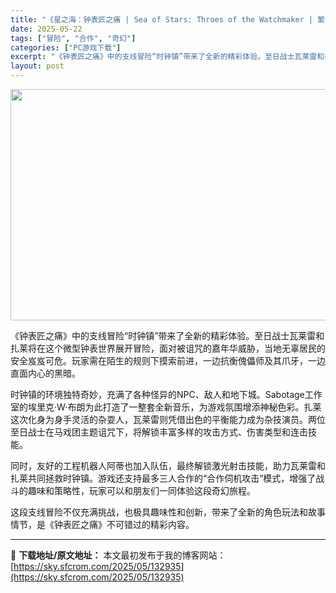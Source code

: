 ```yaml
---
title: "《星之海：钟表匠之痛 | Sea of Stars: Throes of the Watchmaker | 繁简中文》微型钟表世界奇幻冒险 | 合作模式解锁全新战斗体验"
date: 2025-05-22
tags: ["冒险", "合作", "奇幻"]
categories: ["PC游戏下载"]
excerpt: "《钟表匠之痛》中的支线冒险“时钟镇”带来了全新的精彩体验。至日战士瓦莱雷和扎莱将在这个微型钟表世界展开冒险，面对被诅咒的嘉年华威胁，当地无辜居民的安全岌岌可危。玩家需在陌生的规则下摸索前进，一边抗衡傀儡师及其爪牙，一边直面内心的黑暗。 时钟镇的环境独特奇妙，充满了各种怪异的NPC、敌人和地下城。Sa&hellip;"
layout: post
---
```


<img class="aligncenter size-full wp-image-132936" src="https://sky.sfcrom.com/wp-content/uploads/2025/05/2025052201124178.webp" alt="" width="660" height="370" />
<p data-start="0" data-end="117">《钟表匠之痛》中的支线冒险“时钟镇”带来了全新的精彩体验。至日战士瓦莱雷和扎莱将在这个微型钟表世界展开冒险，面对被诅咒的嘉年华威胁，当地无辜居民的安全岌岌可危。玩家需在陌生的规则下摸索前进，一边抗衡傀儡师及其爪牙，一边直面内心的黑暗。</p>
<p data-start="119" data-end="269">时钟镇的环境独特奇妙，充满了各种怪异的NPC、敌人和地下城。Sabotage工作室的埃里克·W·布朗为此打造了一整套全新音乐，为游戏氛围增添神秘色彩。扎莱这次化身为身手灵活的杂耍人，瓦莱雷则凭借出色的平衡能力成为杂技演员。两位至日战士在马戏团主题诅咒下，将解锁丰富多样的攻击方式、伤害类型和连击技能。</p>
<p data-start="271" data-end="372">同时，友好的工程机器人阿蒂也加入队伍，最终解锁激光射击技能，助力瓦莱雷和扎莱共同拯救时钟镇。游戏还支持最多三人合作的“合作伺机攻击”模式，增强了战斗的趣味和策略性，玩家可以和朋友们一同体验这段奇幻旅程。</p>
<p data-start="374" data-end="431" data-is-last-node="" data-is-only-node="">这段支线冒险不仅充满挑战，也极具趣味性和创新，带来了全新的角色玩法和故事情节，是《钟表匠之痛》不可错过的精彩内容。</p>

---
📖 **下载地址/原文地址：** 本文最初发布于我的博客网站：[https://sky.sfcrom.com/2025/05/132935](https://sky.sfcrom.com/2025/05/132935)
